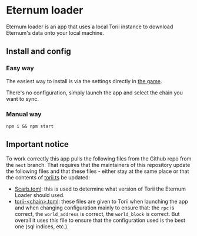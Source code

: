 # Eternum loader

Eternum loader is an app that uses a local Torii instance to download Eternum's data onto your local machine.

## Install and config

### Easy way

The easiest way to install is via the settings directly in [the game](https://eternum.realms.world).

There's no configuration, simply launch the app and select the chain you want to sync.

### Manual way

`npm i && npm start`

## Important notice

To work correctly this app pulls the following files from the Github repo from the `next` branch. That requires that the
maintainers of this repository update the following files and that these files - either stay at the same place or that
the contents of [torii.ts](src/utils/torii.ts) be updated:

- [Scarb.toml](../../../contracts/game/Scarb.toml): this is used to determine what version of Torii the Eternum Loader
  should used.
- [torii-\<chain\>.toml](../../../contracts/game/torii-mainnet.toml): these files are given to Torii when launching the
  app and when changing configuration mainly to ensure that: the `rpc` is correct, the `world_address` is correct, the
  `world_block` is correct. But overall it uses this file to ensure that the configuration used is the best one (sql
  indices, etc.).
